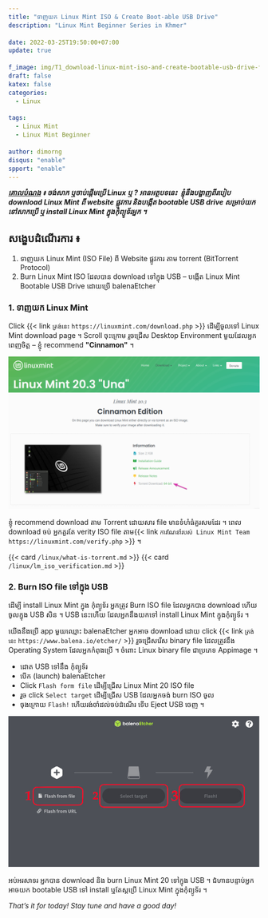 ```yaml
---
title: "ទាញ​យក​ Linux Mint ISO & Create Boot-able USB Drive"
description: "Linux Mint Beginner Series in Khmer"

date: 2022-03-25T19:50:00+07:00
update: true

f_image: img/T1_download-linux-mint-iso-and-create-bootable-usb-drive-fm.jpg
draft: false
katex: false
categories:
  - Linux

tags:
  - Linux Mint
  - Linux Mint Beginner

author: dimorng
disqus: "enable"
spport: "enable"
---
```


_**<ins>គោល​បំណង</ins> ៖ ចង់​សាក​ ឬ​ចាប់ផ្ដើម​ប្រើ​ Linux ឬ ? អាន​អត្ថបទ​នេះ​ ​ ខ្ញុំ​នឹង​បង្ហាញ​ពី​របៀប​ download Linux Mint ពី​ website ផ្លូវ​ការ និង​បង្កើត bootable USB drive សម្រាប់​យក​ទៅ​សាក​ប្រើ ឬ​ install Linux Mint ក្នុង​កុំព្យូទ័រ​អ្នក ។**_

## សង្ខេប​ដំណើរការ ៖
1. ទាញ​យក​ Linux Mint (ISO File) ពី​ Website ផ្លូវការ​ តាម​ torrent (BitTorrent Protocol)
2. Burn Linux Mint ISO ដែល​បាន​ download ទៅ​ក្នុង USB – បង្កើត​ Linux Mint Bootable USB Drive ដោយ​ប្រើ balenaEtcher 

### 1. ទាញ​យក​ Linux Mint
Click {{< link `ត្រង់​នេះ` `https://linuxmint.com/download.php` >}}​ ដើម្បី​ចូល​ទៅ​ Linux Mint download page ។ Scroll ចុះ​ក្រោម រួច​ជ្រើស​ Desktop Environment មួយ ​ដែល​អ្នក​ពេញ​ចិត្ត – ខ្ញុំ​ recommend **"Cinnamon"** ។ 

![linux-mint-download-page](/img/T1_download-linux-mint-iso-and-create-bootable-usb-drive-1.png)

ខ្ញុំ​ recommend download តាម​ Torrent ដោយ​សារ​ file មាន​ទំហំ​ធំ​គួរសម​ដែរ ។ ពេល​ download ចប់​ អ្នក​គួរ​តែ​ verity ISO file តាម{{< link `ការ​ណែនាំ​របស់​ Linux Mint Team` `https://linuxmint.com/verify.php` >}} ។

{{< card `/linux/what-is-torrent.md` >}}
{{< card `/linux/lm_iso_verification.md` >}}

### 2. Burn ISO file ទៅ​ក្នុង USB

ដើម្បី install Linux Mint ក្នុង​ កុំព្យូទ័រ​ អ្នក​ត្រូវ​ Burn ISO file ដែល​អ្នក​បាន download ហើយ ចូល​ក្នុង USB សិន ។ USB នេះ​ហើយ​ ដែល​អ្នក​នឹង​យក​ទៅ​ install Linux Mint ក្នុង​កុំព្យូទ័រ ។

យើង​នឹង​ប្រើ app មួយ​ឈ្មោះ balenaEtcher អ្នក​អាច​ download ដោយ​ click {{< link `ត្រង់​នេះ` `https://www.balena.io/etcher/` >}} រួច​ជ្រើសរើស​ binary file ដែល​ត្រូវ​នឹង​ Operating System ដែល​អ្នក​កំពុង​ប្រើ ។ ចំពោះ​ Linux binary file ជា​ប្រភេទ​ Appimage ។
- ដោត​ USB ទៅ​នឹង​ កុំព្យូទ័រ
- បើក (launch) balenaEtcher
- Click `Flash form file` ដើម្បី​ជ្រើស​ Linux Mint 20 ISO file
- រួច click `Select target` ដើម្បី​ជ្រើស USB ដែល​អ្នក​ចង់​ burn ISO ចូល
- ចុង​ក្រោយ `Flash!` ហើយ​រង់​ចាំ​ដល់​ចប់​ដំណើរ ទើប​ Eject USB ចេញ ។

![burn-linux-mint-iso-to-usb-via-balenaEtcher](/img/T1_download-linux-mint-iso-and-create-bootable-usb-drive-2.jpg)

អប់អរសាទរ​ អ្នក​បាន​ download និង​ burn Linux Mint 20 ទៅ​ក្នុង USB ។ ជំហាន​បន្ទាប់​ អ្នក​អាច​យក​ bootable USB ទៅ​ install ឬ​តែស្ត​ប្រើ Linux Mint ក្នុង​កុំព្យូទ័រ ។

_That’s it for today! Stay tune and have a good day!_

